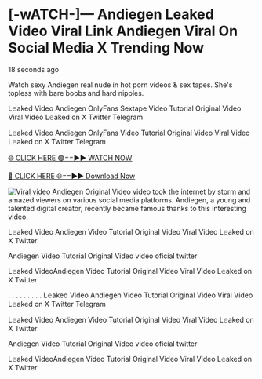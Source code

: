 # [-wATCH-]— Andiegen Leaked Video Viral Link Andiegen Viral On Social Media X Trending Now

18 seconds ago

Watch sexy Andiegen real nude in hot porn videos & sex tapes. She's topless with bare boobs and hard nipples.

L𝚎aked Video Andiegen OnlyFans Sextape Video Tutorial Original Video Viral Video L𝚎aked on X Twitter Telegram

L𝚎aked Video Andiegen OnlyFans Video Tutorial Original Video Viral Video L𝚎aked on X Twitter Telegram

[🌐 CLICK HERE 🟢==►► WATCH NOW](https://www.khotailieuonthi.com/)

[🔴 CLICK HERE 🌐==►► Download Now](https://www.khotailieuonthi.com/)

[![Viral video](https://blogger.googleusercontent.com/img/b/R29vZ2xl/AVvXsEgh2Isd7cK3QSFtNLou4nDoDTXOTSuZR0v_2ZsWrxlYA2lhlCfcJam4emGDyw946kKno8YAuREdet-7XxfSAbzYVzVBZeYRw0-GQBF5e-Qx9EwwoFERp21dfaYwypLK9UCrQufHJOGccy-w0pzcYwesxXS-mYz62-gK8OuK7c4TattzMpWn6bpDBLoTgbc/s16000/dJHk4Zq.gif)](https://www.khotailieuonthi.com/)
Andiegen Original Video video took the internet by storm and amazed viewers on various social media platforms. Andiegen, a young and talented digital creator, recently became famous thanks to this interesting video.

L𝚎aked Video Andiegen Video Tutorial Original Video Viral Video L𝚎aked on X Twitter

Andiegen Video Tutorial Original Video video oficial twitter

L𝚎aked VideoAndiegen Video Tutorial Original Video Viral Video L𝚎aked on X Twitter

. . . . . . . . . L𝚎aked Video Andiegen Video Tutorial Original Video Viral Video L𝚎aked on X Twitter Telegram

L𝚎aked Video Andiegen Video Tutorial Original Video Viral Video L𝚎aked on X Twitter

Andiegen Video Tutorial Original Video video oficial twitter

L𝚎aked VideoAndiegen Video Tutorial Original Video Viral Video L𝚎aked on X Twitter